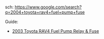 sch: https://www.google.com/search?q=2004+toyota+rav4+fuel+pump+fuse

Guide:
- [2003 Toyota RAV4 Fuel Pump Relay & Fuse](https://youtu.be/XwDbRK0LhoA)
